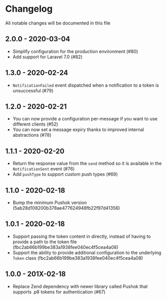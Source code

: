 # Changelog

All notable changes will be documented in this file

## 2.0.0 - 2020-03-04
- Simplify configuration for the production environment (#80)
- Add support for Laravel 7.0 (#82)

## 1.3.0 - 2020-02-24
- `NotificationFailed` event dispatched when a notification to a token is unsuccessful (#79)

## 1.2.0 - 2020-02-21
- You can now provide a configuration per-message if you want to use different clients (#52)
- You can now set a message expiry thanks to improved internal abstractions (#78)

## 1.1.1 - 2020-02-20
- Return the response value from the `send` method so it is available in the `NotificationSent` event (#76)
- Add `pushType` to support custom push types (#69)

## 1.1.0 - 2020-02-18
- Bump the minimum Pushok version (5ab28d108200b378ae477624948fb22f97d41356)

## 1.0.1 - 2020-02-18
- Support passing the token content in directly, instead of having to provide a path to the token file (fbc2ab66b199be383a1938fee040ec4f5cea4a08)
- Support the ability to provide additional configuration to the underlying `Token` class (fbc2ab66b199be383a1938fee040ec4f5cea4a08)

## 1.0.0 - 201X-02-18
- Replace Zend dependency with newer library called Pushok that supports .p8 tokens for authentication (#67)
